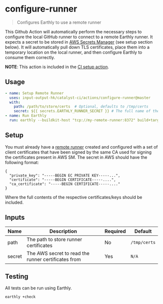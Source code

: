 # configure-runner

> Configures Earthly to use a remote runner

This Github Action will automatically perform the necessary steps to configure
the local GitHub runner to connect to a remote Earthly runner. It expects a
secret to be stored in [AWS Secrets Manager][asm] (see setup section below). It
will automatically pull down TLS certificates, place them into a temporary
location on the local runner, and then configure Earthly to consume them
correctly.

**NOTE**: This action is included in the [CI setup action](../setup/).

## Usage

```yaml
- name: Setup Remote Runner
  uses: input-output-hk/catalyst-ci/actions/configure-runner@master
  with:
    path: /path/to/store/certs  # Optional, defaults to /tmp/certs
    secret: ${{ secrets.EARTHLY_RUNNER_SECRET }} # The full name of the secret in AWS SM
- name: Run Earthly
  run: earthly --buildkit-host "tcp://my-remote-runner:8372" build+target
```

## Setup

You must already have a [remote runner][rr] created and configured with a set of
client certificates that have been signed by the same CA used for signing the
certificates present in AWS SM. The secret in AWS should have the following
format:

```
{
  "private_key": "-----BEGIN EC PRIVATE KEY-----...",
  "certificate": "-----BEGIN CERTIFICATE-----....",
  "ca_certificate": "-----BEGIN CERTIFICATE-----...."
}
```

Where the full contents of the respective certificates/keys should be included.

## Inputs

| Name   | Description                                         | Required | Default      |
| ------ | --------------------------------------------------- | -------- | ------------ |
| path   | The path to store runner certificates               | No       | `/tmp/certs` |
| secret | The AWS secret to read the runner certificates from | Yes      | `N/A`        |

## Testing

All tests can be run using Earthly.

```
earthly +check
```

[asm]: https://aws.amazon.com/secrets-manager/
[rr]: https://docs.earthly.dev/docs/remote-runners